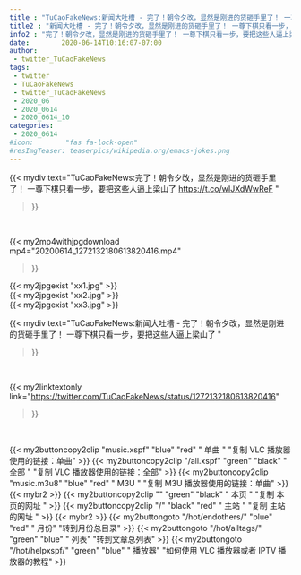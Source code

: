 ```yaml
---
title : "TuCaoFakeNews:新闻大吐槽 - 完了！朝令夕改，显然是刚进的货砸手里了！ 一尊下棋只看一步，要把这些人逼上梁山了 "
title2 : "新闻大吐槽 - 完了！朝令夕改，显然是刚进的货砸手里了！ 一尊下棋只看一步，要把这些人逼上梁山了 "
info2 : "完了！朝令夕改，显然是刚进的货砸手里了！ 一尊下棋只看一步，要把这些人逼上梁山了 https://t.co/wIJXdWwReF "
date:        2020-06-14T10:16:07-07:00
author:
 - twitter_TuCaoFakeNews
tags:
 - twitter
 - TuCaoFakeNews
 - twitter_TuCaoFakeNews
 - 2020_06
 - 2020_0614
 - 2020_0614_10
categories:
 - 2020_0614
#icon:        "fas fa-lock-open"
#resImgTeaser: teaserpics/wikipedia.org/emacs-jokes.png
---
```


{{< mydiv text="TuCaoFakeNews:完了！朝令夕改，显然是刚进的货砸手里了！ 一尊下棋只看一步，要把这些人逼上梁山了 https://t.co/wIJXdWwReF "
>}}
<br>


{{< my2mp4withjpgdownload mp4="20200614_1272132180613820416.mp4"
>}}

{{< my2jpgexist "xx1.jpg" >}}<br>
{{< my2jpgexist "xx2.jpg" >}}<br>
{{< my2jpgexist "xx3.jpg" >}}<br>



{{< mydiv text="TuCaoFakeNews:新闻大吐槽 - 完了！朝令夕改，显然是刚进的货砸手里了！ 一尊下棋只看一步，要把这些人逼上梁山了 "
>}}
<br>

{{< my2linktextonly link="https://twitter.com/TuCaoFakeNews/status/1272132180613820416"
>}}


<br>

{{< my2buttoncopy2clip "music.xspf"        "blue"   "red"    " 单曲 "  "复制 VLC 播放器使用的链接：单曲" >}} {{< my2buttoncopy2clip "/all.xspf"         "green"  "black"  " 全部 "  "复制 VLC 播放器使用的链接：全部" >}} {{< my2buttoncopy2clip "music.m3u8"        "blue"   "red"    " M3U  "    "复制 M3U 播放器使用的链接：单曲" >}} {{< mybr2 >}} {{< my2buttoncopy2clip ""                  "green"  "black"  " 本页 "    "复制 本页的网址 " >}} {{< my2buttoncopy2clip "/"                 "black"  "red"    " 主站 "    "复制 主站的网址 " >}} {{< mybr2 >}} {{< my2buttongoto      "/hot/endothers/"   "blue"   "red"    " 月份"   "转到月份总目录" >}} {{< my2buttongoto      "/hot/alltags/"     "green"  "blue"   " 列表"   "转到文章总列表" >}} {{< my2buttongoto      "/hot/helpxspf/"    "green"  "blue"   " 播放器" "如何使用 VLC 播放器或者 IPTV 播放器的教程" >}} 
